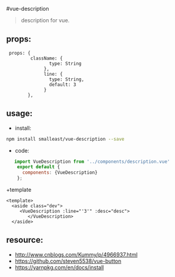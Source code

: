 #vue-description
> description for vue.

## props:

```
 props: {
         className: {
                type: String
              },
              line: {
                type: String,
                default: 3
              }
        },
```

## usage:
+ install:
```bash
npm install smalleast/vue-description --save


```

+ code:
```javascript
   import VueDescription from '../components/description.vue'
    export default {
      components: {VueDescription}
    };

```

+template
```
<template>
  <aside class="dev">
     <VueDescription :line="'3'" :desc="desc">
        </VueDescription>
  </aside>
```

## resource:
+ http://www.cnblogs.com/Kummy/p/4966937.html
+ https://github.com/steven5538/vue-button
+ https://yarnpkg.com/en/docs/install
